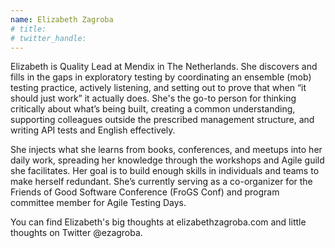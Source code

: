 ```yaml
---
name: Elizabeth Zagroba
# title: 
# twitter_handle: 
---
```

Elizabeth is Quality Lead at Mendix in The Netherlands. She discovers and fills in the gaps in exploratory testing by coordinating an ensemble (mob) testing practice, actively listening, and setting out to prove that when “it should just work” it actually does. She's the go-to person for thinking critically about what’s being built, creating a common understanding, supporting colleagues outside the prescribed management structure, and writing API tests and English effectively.

She injects what she learns from books, conferences, and meetups into her daily work, spreading her knowledge through the workshops and Agile guild she facilitates. Her goal is to build enough skills in individuals and teams to make herself redundant. She’s currently serving as a co-organizer for the Friends of Good Software Conference (FroGS Conf) and program committee member for Agile Testing Days.

You can find Elizabeth's big thoughts at elizabethzagroba.com and little thoughts on Twitter @ezagroba.
